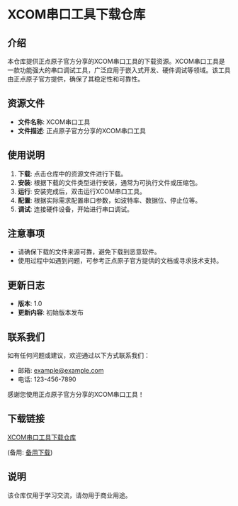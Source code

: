# XCOM串口工具下载仓库

## 介绍

本仓库提供正点原子官方分享的XCOM串口工具的下载资源。XCOM串口工具是一款功能强大的串口调试工具，广泛应用于嵌入式开发、硬件调试等领域。该工具由正点原子官方提供，确保了其稳定性和可靠性。

## 资源文件

- **文件名称**: XCOM串口工具
- **文件描述**: 正点原子官方分享的XCOM串口工具

## 使用说明

1. **下载**: 点击仓库中的资源文件进行下载。
2. **安装**: 根据下载的文件类型进行安装，通常为可执行文件或压缩包。
3. **运行**: 安装完成后，双击运行XCOM串口工具。
4. **配置**: 根据实际需求配置串口参数，如波特率、数据位、停止位等。
5. **调试**: 连接硬件设备，开始进行串口调试。

## 注意事项

- 请确保下载的文件来源可靠，避免下载到恶意软件。
- 使用过程中如遇到问题，可参考正点原子官方提供的文档或寻求技术支持。

## 更新日志

- **版本**: 1.0
- **更新内容**: 初始版本发布

## 联系我们

如有任何问题或建议，欢迎通过以下方式联系我们：

- 邮箱: example@example.com
- 电话: 123-456-7890

感谢您使用正点原子官方分享的XCOM串口工具！

## 下载链接
[XCOM串口工具下载仓库](https://pan.quark.cn/s/ce4761fad455) 

(备用: [备用下载](https://pan.baidu.com/s/1DN4yukIJW6xAQnicBaSpPg?pwd=1234))

## 说明

该仓库仅用于学习交流，请勿用于商业用途。
